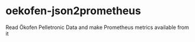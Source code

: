 # oekofen-json2prometheus
Read Ökofen Pelletronic Data and make Prometheus metrics available from it
